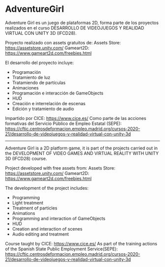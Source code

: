 # AdventureGirl

Adventure Girl es un juego de plataformas 2D, forma parte de los proyectos realizados en el curso DESARROLLO DE VIDEOJUEGOS Y REALIDAD VIRTUAL CON UNITY 3D (IFCD28).

Proyecto realizado con assets gratuitos de:
Assets Store: https://assetstore.unity.com/
Gameart2D: https://www.gameart2d.com/freebies.html

El desarrollo del proyecto incluye:
- Programación
- Tratamiento de luz
- Tratamiendo de partículas
- Animaciones
- Programación e interacción de GameObjects
- HUD
- Creación e interrelación de escenas
- Edición y tratamiento de audio

Impartido por CICE: https://www.cice.es/
Como parte de las acciones formativas del Servicio Público de Empleo Estatal (SEPE): https://cftic.centrosdeformacion.empleo.madrid.org/cursos-2020-21/desarrollo-de-videojuegos-y-realidad-virtual-con-unity-3d

--------------------------------------------------------------------------------------------------------------------------------------------

Adventure Girl is a 2D platform game, it is part of the projects carried out in the DEVELOPMENT OF VIDEO GAMES AND VIRTUAL REALITY WITH UNITY 3D (IFCD28) course.

Project developed with free assets from:
Assets Store: https://assetstore.unity.com/
Gameart2D: https://www.gameart2d.com/freebies.html

The development of the project includes:
- Programming
- Light treatment
- Treatment of particles
- Animations
- Programming and interaction of GameObjects
- HUD
- Creation and interaction of scenes
- Audio editing and treatment

Course taught by CICE: https://www.cice.es/
As part of the training actions of the Spanish State Public Employment Service(SEPE): https://cftic.centrosdeformacion.empleo.madrid.org/cursos-2020-21/desarrollo-de-videojuegos-y-realidad-virtual-con-unity-3d

